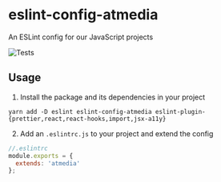 # eslint-config-atmedia

An ESLint config for our JavaScript projects

![Tests](https://github.com/stephensauceda/eslint-config-atmedia/workflows/Tests/badge.svg)

## Usage

1. Install the package and its dependencies in your project

`yarn add -D eslint eslint-config-atmedia eslint-plugin-{prettier,react,react-hooks,import,jsx-a11y}`

2. Add an `.eslintrc.js` to your project and extend the config

```js
//.eslintrc
module.exports = {
  extends: 'atmedia'
};
```
